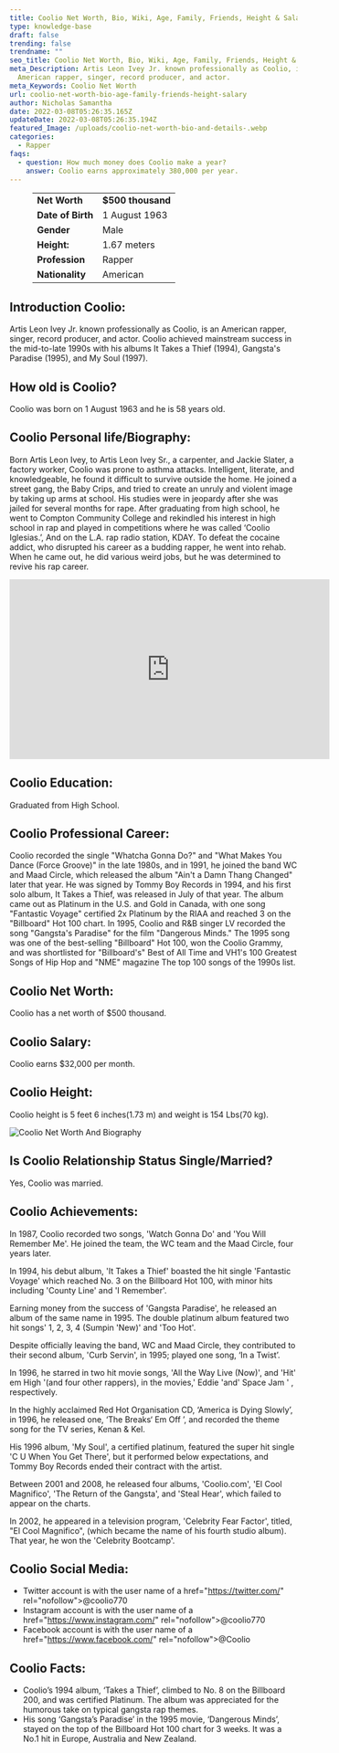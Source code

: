 ```yaml
---
title: Coolio Net Worth, Bio, Wiki, Age, Family, Friends, Height & Salary
type: knowledge-base
draft: false
trending: false
trendname: ""
seo_title: Coolio Net Worth, Bio, Wiki, Age, Family, Friends, Height & Salary
meta_Description: Artis Leon Ivey Jr. known professionally as Coolio, is an
  American rapper, singer, record producer, and actor.
meta_Keywords: Coolio Net Worth
url: coolio-net-worth-bio-age-family-friends-height-salary
author: Nicholas Samantha
date: 2022-03-08T05:26:35.165Z
updateDate: 2022-03-08T05:26:35.194Z
featured_Image: /uploads/coolio-net-worth-bio-and-details-.webp
categories:
  - Rapper
faqs:
  - question: How much money does Coolio make a year?
    answer: Coolio earns approximately 380,000 per year.
---
```

<figure class="wp-block-table is-style-stripes">
  <table>
    <tbody>
      <tr>
        <td>
          <strong>Net Worth</strong>
        </td>
        <td>
          <strong>$500 thousand</strong>
        </td>
      </tr>
      <tr>
        <td>
          <strong>Date of Birth</strong>
        </td>
        <td>1 August 1963</td>
      </tr>
      <tr>
        <td>
          <strong>Gender</strong>
        </td>
        <td>Male</td>
      </tr>
      <tr>
        <td>
          <strong>Height:</strong>
        </td>
        <td>1.67 meters</td>
      </tr>
      <tr>
        <td>
          <strong>Profession</strong>
        </td>
        <td>Rapper</td>
      </tr>
      <tr>
        <td>
          <strong>Nationality</strong>
        </td>
        <td>American</td>
      </tr>
    </tbody>
  </table>
</figure>

## Introduction Coolio:

Artis Leon Ivey Jr. known professionally as Coolio, is an American rapper, singer, record producer, and actor. Coolio achieved mainstream success in the mid-to-late 1990s with his albums It Takes a Thief (1994), Gangsta's Paradise (1995), and My Soul (1997).

## How old is Coolio?

Coolio was born on 1 August 1963 and he is 58 years old.

## Coolio Personal life/Biography:

Born Artis Leon Ivey, to Artis Leon Ivey Sr., a carpenter, and Jackie Slater, a factory worker, Coolio was prone to asthma attacks. Intelligent, literate, and knowledgeable, he found it difficult to survive outside the home. He joined a street gang, the Baby Crips, and tried to create an unruly and violent image by taking up arms at school. His studies were in jeopardy after she was jailed for several months for rape. After graduating from high school, he went to Compton Community College and rekindled his interest in high school in rap and played in competitions where he was called ‘Coolio Iglesias.’, And on the L.A. rap radio station, KDAY. To defeat the cocaine addict, who disrupted his career as a budding rapper, he went into rehab. When he came out, he did various weird jobs, but he was determined to revive his rap career.

<iframe width="560" height="315" src="https://www.youtube.com/embed/E4REBbDw9T0" title="YouTube video player" frameborder="0" allow="accelerometer; autoplay; clipboard-write; encrypted-media; gyroscope; picture-in-picture" allowfullscreen></iframe>

## Coolio Education:

Graduated from High School.

## Coolio Professional Career:

Coolio recorded the single "Whatcha Gonna Do?" and "What Makes You Dance (Force Groove)" in the late 1980s, and in 1991, he joined the band WC and Maad Circle, which released the album "Ain't a Damn Thang Changed" later that year. He was signed by Tommy Boy Records in 1994, and his first solo album, It Takes a Thief, was released in July of that year. The album came out as Platinum in the U.S. and Gold in Canada, with one song "Fantastic Voyage" certified 2x Platinum by the RIAA and reached 3 on the "Billboard" Hot 100 chart. In 1995, Coolio and R&B singer LV recorded the song "Gangsta's Paradise" for the film "Dangerous Minds." The 1995 song was one of the best-selling "Billboard" Hot 100, won the Coolio Grammy, and was shortlisted for "Billboard's" Best of All Time and VH1's 100 Greatest Songs of Hip Hop and "NME" magazine The top 100 songs of the 1990s list.

## Coolio Net Worth:

Coolio has a net worth of $500 thousand.

## Coolio Salary:

Coolio earns $32,000 per month.

## Coolio Height:

Coolio height is 5 feet 6 inches(1.73 m) and weight is 154 Lbs(70 kg).

![Coolio Net Worth And Biography](/uploads/coolio-net-worth.webp)

## Is Coolio Relationship Status Single/Married?

Yes, Coolio was married.

## Coolio Achievements:

In 1987, Coolio recorded two songs, 'Watch Gonna Do' and 'You Will Remember Me'. He joined the team, the WC team and the Maad Circle, four years later.

In 1994, his debut album, 'It Takes a Thief' boasted the hit single 'Fantastic Voyage' which reached No. 3 on the Billboard Hot 100, with minor hits including 'County Line' and 'I Remember'.

Earning money from the success of 'Gangsta Paradise', he released an album of the same name in 1995. The double platinum album featured two hit songs' 1, 2, 3, 4 (Sumpin 'New)' and 'Too Hot'.

Despite officially leaving the band, WC and Maad Circle, they contributed to their second album, 'Curb Servin', in 1995; played one song, ‘In a Twist’.

In 1996, he starred in two hit movie songs, 'All the Way Live (Now)', and 'Hit' em High '(and four other rappers), in the movies,' Eddie 'and' Space Jam ' , respectively.

In the highly acclaimed Red Hot Organisation CD, ‘America is Dying Slowly’, in 1996, he released one, ‘The Breaks‘ Em Off ’, and recorded the theme song for the TV series, Kenan & Kel.

His 1996 album, 'My Soul', a certified platinum, featured the super hit single 'C U When You Get There', but it performed below expectations, and Tommy Boy Records ended their contract with the artist.

Between 2001 and 2008, he released four albums, 'Coolio.com', 'El Cool Magnifico', 'The Return of the Gangsta', and 'Steal Hear', which failed to appear on the charts.

In 2002, he appeared in a television program, 'Celebrity Fear Factor', titled, "El Cool Magnifico", (which became the name of his fourth studio album). That year, he won the 'Celebrity Bootcamp'.

## Coolio Social Media:

* Twitter account is with the user name of a href="[](https://bbquing.com/)https://twitter.com/" rel="nofollow">@coolio770</a>
* Instagram account is with the user name of a href="[](https://bbquing.com/)https://www.instagram.com/" rel="nofollow">@coolio770</a>
* Facebook account is with the user name of a href="[](https://bbquing.com/)https://www.facebook.com/" rel="nofollow">@Coolio</a>

## Coolio Facts:

* Coolio’s 1994 album, ‘Takes a Thief’, climbed to No. 8 on the Billboard 200, and was certified Platinum. The album was appreciated for the humorous take on typical gangsta rap themes.
* His song ‘Gangsta’s Paradise’ in the 1995 movie, ‘Dangerous Minds’, stayed on the top of the Billboard Hot 100 chart for 3 weeks. It was a No.1 hit in Europe, Australia and New Zealand.